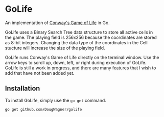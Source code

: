 # GoLife

An implementation of [Conway's Game of Life](https://en.wikipedia.org/wiki/Conway%27s_Game_of_Life) in Go.

GoLife uses a Binary Search Tree data structure to store all active cells in the game.
The playing field is 256x256 because the coordinates are stored as 8-bit integers.
Changing the data type of the coordinates in the Cell stucture will increase the size of the playing field.

GoLife runs Conway's Game of Life directly on the terminal window.
Use the arrow keys to scroll up, down, left, or right during execution of GoLife.
GoLife is still a work in progress, and there are many features that I wish to add that have not been added yet.

## Installation

To install GoLife, simply use the `go get` command.

```
go get github.com/DougWagner/golife
```
